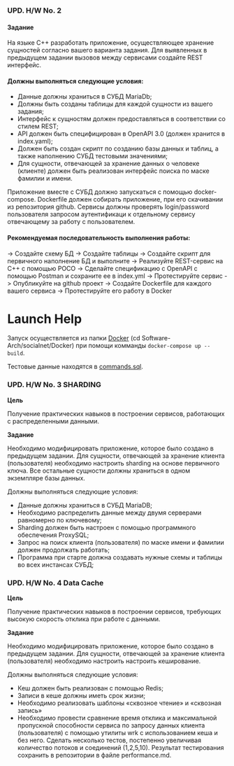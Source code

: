 ### UPD. H/W No. 2
#### Задание
На языке C++ разработать приложение, осуществляющее хранение сущностей согласно вашего варианта задания. Для выявленных в предыдущем задании вызовов между сервисами создайте REST интерфейс.

#### Должны выполняться следующие условия:

-  Данные должны храниться в СУБД MariaDb;
-  Должны быть созданы таблицы для каждой сущности из вашего задания;
-  Интерфейс к сущностям должен предоставляться в соответствии со стилем REST;
-  API должен быть специфицирован в OpenAPI 3.0 (должен хранится в index.yaml);
-  Должен быть создан скрипт по созданию базы данных и таблиц, а также наполнению СУБД тестовыми значениями;
-  Для сущности, отвечающей за хранение данных о человеке (клиенте) должен быть реализован интерфейс поиска по маске фамилии и имени.

Приложение вместе с СУБД должно запускаться с помощью docker-compose. Dockerfile должен собирать приложение, при его скачивании из репозитория github.
Сервисы должны проверять login/password пользователя запросом аутентификаци к отдельному сервису отвечающему за работу с пользователем.
 

#### Рекомендуемая последовательность выполнения работы:

-> Создайте схему БД
-> Создайте таблицы
-> Создайте скрипт для первичного наполнение БД  и выполните
-> Реализуйте REST-сервис на C++ с помощью POCO
-> Сделайте спецификацию с OpenAPI с помощью Postman и сохраните ее в index.yml
-> Протестируйте сервис
-> Опубликуйте на github проект
-> Создайте Dockerfile для каждого вашего сервиса
-> Протестируйте его работу в Docker

# Launch Help
Запуск осуществляется из папки [Docker](https://github.com/natalia-sd/Software-Arch/tree/main/socialnet/Docker) (cd Software-Arch/socialnet/Docker) при помощи комманды `docker-compose up --build`.

Тестовые данные находятся в [commands.sql](https://github.com/natalia-sd/Software-Arch/blob/main/socialnet/commands.sql).


### UPD. H/W No. 3 SHARDING

**Цель**

Получение практических навыков в построении сервисов, работающих с распределенными данными.

**Задание**

Необходимо модифицировать приложение, которое было создано в предыдущем задании. Для сущности, отвечающей за хранение клиента (пользователя) необходимо настроить sharding на основе первичного ключа. Все остальные сущности должны храниться в одном экземпляре базы данных.

Должны выполняться следующие условия:

- Данные должны храниться в СУБД MariaDB;
- Необходимо распределить данные между двумя серверами равномерно по ключевому;
- Sharding должен быть настроен с помощью программного обеспечения ProxySQL;
- Запрос на поиск клиента (пользователя) по маске имени и фамилии должен продолжать работать;
- Программа при старте должна создавать нужные схемы и таблицы во всех инстансах СУБД;


### UPD. H/W No. 4 Data Cache

**Цель**

Получение практических навыков в построении сервисов, требующих высокую скорость отклика при работе с данными.

**Задание**

Необходимо модифицировать приложение, которое было создано в предыдущем задании. Для сущности, отвечающей за хранение клиента (пользователя) необходимо настроить настроить кеширование.

Должны выполняться следующие условия:

- Кеш должен быть реализован с помощью Redis;
- Записи в кеше должны иметь срок жизни;
- Необходимо реализовать шаблоны «сквозное чтение» и «сквозная запись»
- Необходимо провести сравнение время отклика и максимальной пропускной способности сервиса по запросу данных клиента (пользователя) с помощью утилиты wrk с использованием кеша и без него. Сделать несколько тестов, постепенно увеличивая количество потоков и соединений (1,2,5,10). Результат тестирования сохранить в репозитории в файле performance.md.